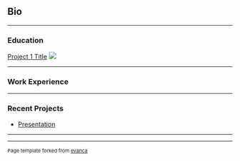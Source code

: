 ## Bio

---
### Education

[Project 1 Title](/sample_page)
<img src="images/dummy_thumbnail.jpg?raw=true"/>

---
### Work Experience


---
### Recent Projects


- [Presentation](http://bloose.github.io/pdf/sample_presentation.pdf)

---




---
<p style="font-size:11px">Page template forked from <a href="https://github.com/evanca/quick-portfolio">evanca</a></p>
<!-- Remove above link if you don't want to attibute -->
